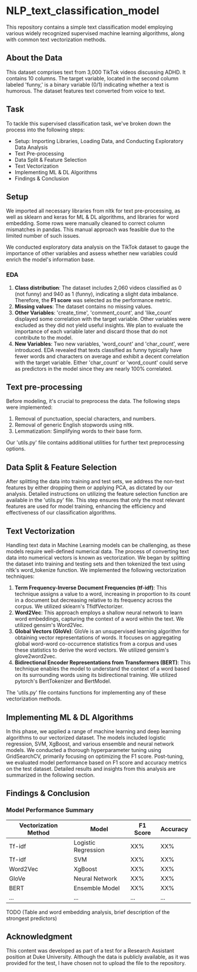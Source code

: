 # NLP_text_classification_model

This repository contains a simple text classification model employing various widely recognized supervised machine learning algorithms, along with common text vectorization methods.

## About the Data

This dataset comprises text from 3,000 TikTok videos discussing ADHD. It contains 10 columns. The target variable, located in the second column labeled 'funny,' is a binary variable (0/1) indicating whether a text is humorous. The dataset features text converted from voice to text.

## Task

To tackle this supervised classification task, we've broken down the process into the following steps:

- Setup: Importing Libraries, Loading Data, and Conducting Exploratory Data Analysis
- Text Pre-processing
- Data Split & Feature Selection
- Text Vectorization
- Implementing ML & DL Algorithms
- Findings & Conclusion

## Setup

We imported all necessary libraries from nltk for text pre-processing, as well as sklearn and keras for ML & DL algorithms, and libraries for word embedding. Some rows were manually cleaned to correct column mismatches in pandas. This manual approach was feasible due to the limited number of such issues.

We conducted exploratory data analysis on the TikTok dataset to gauge the importance of other variables and assess whether new variables could enrich the model's information base.

### EDA
1. **Class distribution**: The dataset includes 2,060 videos classified as 0 (not funny) and 940 as 1 (funny), indicating a slight data imbalance. Therefore, the **F1 score** was selected as the performance metric.
2. **Missing values**: The dataset contains no missing values.
3. **Other Variables**: 'create_time', 'comment_count', and 'like_count' displayed some correlation with the target variable. Other variables were excluded as they did not yield useful insights. We plan to evaluate the importance of each variable later and discard those that do not contribute to the model.
4. **New Variables**: Two new variables, 'word_count' and 'char_count', were introduced. EDA revealed that texts classified as funny typically have fewer words and characters on average and exhibit a decent correlation with the target variable. Either 'char_count' or 'word_count' could serve as predictors in the model since they are nearly 100% correlated.

## Text pre-processing

Before modeling, it's crucial to preprocess the data. The following steps were implemented:

1. Removal of punctuation, special characters, and numbers.
2. Removal of generic English stopwords using nltk.
3. Lemmatization: Simplifying words to their base form.

Our 'utils.py' file contains additional utilities for further text preprocessing options.

## Data Split & Feature Selection

After splitting the data into training and test sets, we address the non-text features by either dropping them or applying PCA, as dictated by our analysis. Detailed instructions on utilizing the feature selection function are available in the 'utils.py' file. This step ensures that only the most relevant features are used for model training, enhancing the efficiency and effectiveness of our classification algorithms.

## Text Vectorization

Handling text data in Machine Learning models can be challenging, as these models require well-defined numerical data. The process of converting text data into numerical vectors is known as vectorization. We began by splitting the dataset into training and testing sets and then tokenized the text using nltk's word_tokenize function. We implemented the following vectorization techniques:

1. **Term Frequency-Inverse Document Frequencies (tf-idf)**: This technique assigns a value to a word, increasing in proportion to its count in a document but decreasing relative to its frequency across the corpus. We utilized sklearn's TfidfVectorizer.
2. **Word2Vec**: This approach employs a shallow neural network to learn word embeddings, capturing the context of a word within the text. We utilized gensim's Word2Vec. 
3. **Global Vectors (GloVe)**: GloVe is an unsupervised learning algorithm for obtaining vector representations of words. It focuses on aggregating global word-word co-occurrence statistics from a corpus and uses these statistics to derive the word vectors. We utilized gensim's glove2word2vec.
4. **Bidirectional Encoder Representations from Transformers (BERT)**: This technique enables the model to understand the context of a word based on its surrounding words using its bidirectional training. We utilized pytorch's BertTokenizer and BertModel.

The 'utils.py' file contains functions for implementing any of these vectorization methods.

## Implementing ML & DL Algorithms

In this phase, we applied a range of machine learning and deep learning algorithms to our vectorized dataset. The models included logistic regression, SVM, XgBoost, and various ensemble and neural network models. We conducted a thorough hyperparameter tuning using GridSearchCV, primarily focusing on optimizing the F1 score. Post-tuning, we evaluated model performance based on F1 score and accuracy metrics on the test dataset. Detailed results and insights from this analysis are summarized in the following section.

## Findings & Conclusion

### Model Performance Summary

| Vectorization Method | Model            | F1 Score | Accuracy |
|----------------------|------------------|----------|----------|
| Tf-idf               | Logistic Regression | XX%    | XX%     |
| Tf-idf               | SVM              | XX%     | XX%     |
| Word2Vec             | XgBoost          | XX%     | XX%     |
| GloVe                | Neural Network   | XX%     | XX%     |
| BERT                 | Ensemble Model   | XX%     | XX%     |
| ...                  | ...              | ...     | ...     |

TODO (Table and word embedding analysis, brief description of the strongest predictors)

## Acknowledgment

This content was developed as part of a test for a Research Assistant position at Duke University. Although the data is publicly available, as it was provided for the test, I have chosen not to upload the file to the repository.
